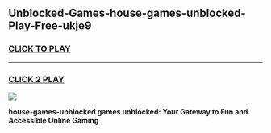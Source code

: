 
## Unblocked-Games-house-games-unblocked-Play-Free-ukje9
<h3>
<a href="https://premium76.site?title=house-games-unblocked&ref=10A">CLICK TO PLAY</a></h3>
<hr>

<h3>
<a href="https://premium76.site?title=house-games-unblocked&ref=10A">CLICK 2 PLAY</a>
  
</h3>

<a href="https://premium76.site?title=house-games-unblocked&ref=10A"><img src="https://clearcache.store/games.png"></a>


**house-games-unblocked games unblocked: Your Gateway to Fun and Accessible Online Gaming**
